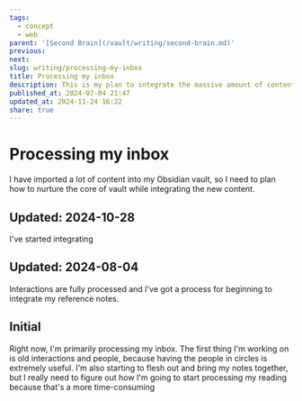 ```yaml
---
tags:
  - concept
  - web
parent: '[Second Brain](/vault/writing/second-brain.md)'
previous:
next:
slug: writing/processing-my-inbox
title: Processing my inbox
description: This is my plan to integrate the massive amount of content I have imported.
published_at: 2024-07-04 21:47
updated_at: 2024-11-24 16:22
share: true
---
```


# Processing my inbox

I have imported a lot of content into my Obsidian vault, so I need to plan how to nurture the core of vault while integrating the new content.

## Updated: 2024-10-28

I've started integrating

## Updated: 2024-08-04

Interactions are fully processed and I've got a process for beginning to integrate my reference notes.

## Initial

Right now, I'm primarily processing my inbox. The first thing I'm working on is old interactions and people, because having the people in circles is extremely useful. I'm also starting to flesh out and bring my notes together, but I really need to figure out how I'm going to start processing my reading because that's a more time-consuming
